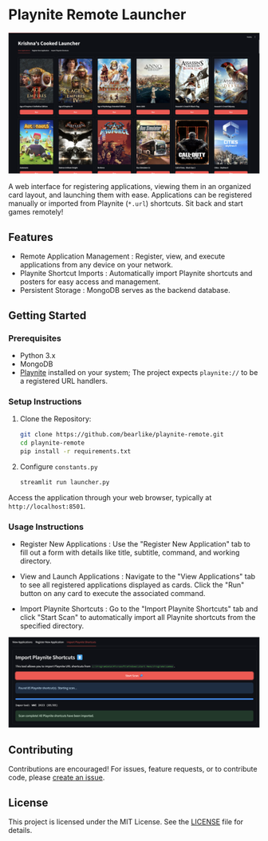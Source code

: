 # Playnite Remote Launcher

![Screenshot](docs/screenshot.png)

A web interface for registering applications, viewing them in an organized card layout, and launching them with ease. Applications can be registered manually or imported from Playnite (`*.url`) shortcuts. Sit back and start games remotely!

## Features

- Remote Application Management : Register, view, and execute applications from any device on your network.
- Playnite Shortcut Imports : Automatically import Playnite shortcuts and posters for easy access and management.
- Persistent Storage : MongoDB serves as the backend database.

## Getting Started

### Prerequisites

- Python 3.x
- MongoDB
- [Playnite](https://playnite.link) installed on your system; The project expects `playnite://` to be a registered URL handlers.

### Setup Instructions

1. Clone the Repository:

    ```bash
    git clone https://github.com/bearlike/playnite-remote.git
    cd playnite-remote
    pip install -r requirements.txt
    ```

2. Configure `constants.py`

    ```bash
    streamlit run launcher.py
    ```

Access the application through your web browser, typically at `http://localhost:8501`.

### Usage Instructions

- Register New Applications : Use the "Register New Application" tab to fill out a form with details like title, subtitle, command, and working directory.

- View and Launch Applications : Navigate to the "View Applications" tab to see all registered applications displayed as cards. Click the "Run" button on any card to execute the associated command.

- Import Playnite Shortcuts : Go to the "Import Playnite Shortcuts" tab and click "Start Scan" to automatically import all Playnite shortcuts from the specified directory.

![playnite_shortcut.png](docs/playnite_shortcut.png)

## Contributing

Contributions are encouraged! For issues, feature requests, or to contribute code, please [create an issue](https://github.com/bearlike/playnite-remote/issues/new).

## License

This project is licensed under the MIT License. See the [LICENSE](LICENSE) file for details.

